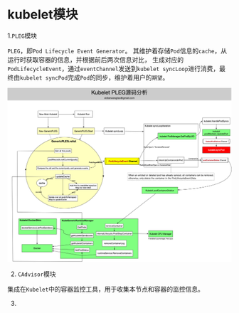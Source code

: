 # kubelet模块

1.`PLEG`模块

`PLEG`，即`Pod Lifecycle Event Generator`。
其维护着存储`Pod`信息的`cache`，从运行时获取容器的信息，并根据前后两次信息对比，
生成对应的`PodLifecycleEvent`，通过`eventChannel`发送到`kubelet syncLoop`进行消费，最终由`kubelet syncPod`完成`Pod`的同步，维护着用户的`期望`。

![](images/pleg.jpg)

2. `CAdvisor`模块

集成在`Kubelet`中的容器监控工具，用于收集本节点和容器的监控信息。

3. 

